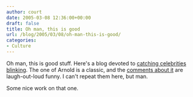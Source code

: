 ```yaml
---
author: court
date: 2005-03-08 12:36:00+00:00
draft: false
title: Oh man, this is good
url: /blog/2005/03/08/oh-man-this-is-good/
categories:
- Culture
---
```


Oh man, this is good stuff.  Here's a blog devoted to [catching celebrities blinking](http://blinkorama.blogspot.com/).  The one of Arnold is a classic, and the [comments about it](http://blinkorama.blogspot.com/2005/02/blog-post_27.html#comments) are laugh-out-loud funny.  I can't repeat them here, but man.

Some nice work on that one.
